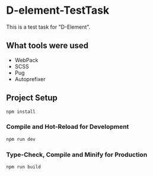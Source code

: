 # D-element-TestTask

This is a test task for "D-Element".

## What tools were used

- WebPack
- SCSS
- Pug
- Autoprefixer

## Project Setup

```sh
npm install
```

### Compile and Hot-Reload for Development

```sh
npm run dev
```

### Type-Check, Compile and Minify for Production

```sh
npm run build
```

